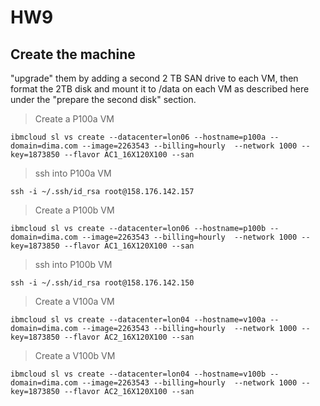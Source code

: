# HW9

## Create the machine

"upgrade" them by adding a second 2 TB SAN drive to each VM, then format the 2TB disk and mount it to /data on each VM as described here under the "prepare the second disk" section. 

> Create a P100a VM
```
ibmcloud sl vs create --datacenter=lon06 --hostname=p100a --domain=dima.com --image=2263543 --billing=hourly  --network 1000 --key=1873850 --flavor AC1_16X120X100 --san
```
> ssh into P100a VM
```
ssh -i ~/.ssh/id_rsa root@158.176.142.157
```

> Create a P100b VM
```
ibmcloud sl vs create --datacenter=lon06 --hostname=p100b --domain=dima.com --image=2263543 --billing=hourly  --network 1000 --key=1873850 --flavor AC1_16X120X100 --san
```
> ssh into P100b VM
```
ssh -i ~/.ssh/id_rsa root@158.176.142.150
```

> Create a V100a VM
```
ibmcloud sl vs create --datacenter=lon04 --hostname=v100a --domain=dima.com --image=2263543 --billing=hourly  --network 1000 --key=1873850 --flavor AC2_16X120X100 --san
```

> Create a V100b VM
```
ibmcloud sl vs create --datacenter=lon04 --hostname=v100b --domain=dima.com --image=2263543 --billing=hourly  --network 1000 --key=1873850 --flavor AC2_16X120X100 --san
```
